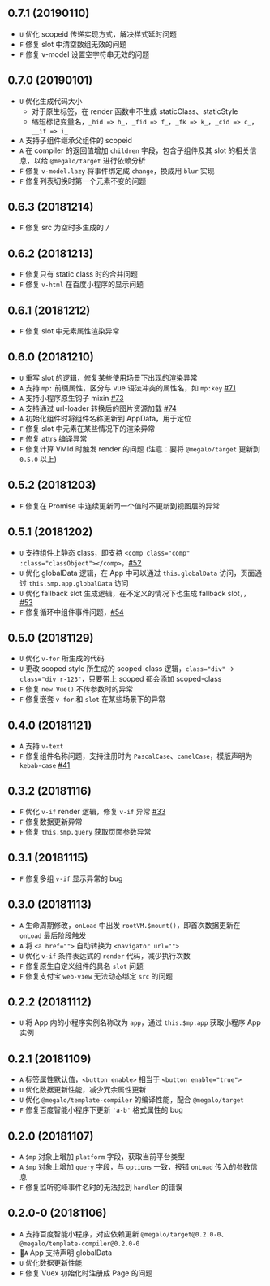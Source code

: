 ## 0.7.1 (20190110)

- `U` 优化 scopeid 传递实现方式，解决样式延时问题
- `F` 修复 slot 中清空数组无效的问题
- `F` 修复 v-model 设置空字符串无效的问题

## 0.7.0 (20190101)

- `U` 优化生成代码大小
  - 对于原生标签，在 render 函数中不生成 staticClass、staticStyle
  - 缩短标记变量名，`_hid => h_`，`_fid => f_`，`_fk => k_`，`_cid => c_`，`__if => i_`
- `A` 支持子组件继承父组件的 scopeid
- `A` 在 compiler 的返回值增加 `children` 字段，包含子组件及其 slot 的相关信息，以给 `@megalo/target` 进行依赖分析
- `F` 修复 `v-model.lazy` 将事件绑定成 `change`，换成用 `blur` 实现
- `F` 修复列表切换时第一个元素不变的问题

## 0.6.3 (20181214)

- `F` 修复 src 为空时多生成的 `/`

## 0.6.2 (20181213)

- `F` 修复只有 static class 时的合并问题
- `F` 修复 `v-html` 在百度小程序的显示问题


## 0.6.1 (20181212)

- `F` 修复 slot 中元素属性渲染异常

## 0.6.0 (20181210)

- `U` 重写 slot 的逻辑，修复某些使用场景下出现的渲染异常
- `A` 支持 `mp:` 前缀属性，区分与 vue 语法冲突的属性名，如 `mp:key` [#71](https://github.com/kaola-fed/megalo/issues/71)
- `A` 支持小程序原生钩子 mixin [#73](https://github.com/kaola-fed/megalo/issues/73)
- `A` 支持通过 url-loader 转换后的图片资源加载 [#74](https://github.com/kaola-fed/megalo/issues/74)
- `A` 初始化组件时将组件名称更新到 AppData，用于定位
- `F` 修复 slot 中元素在某些情况下的渲染异常
- `F` 修复 attrs 编译异常
- `F` 修复计算 VMId 时触发 render 的问题
(注意：要将 `@megalo/target` 更新到 `0.5.0` 以上)

## 0.5.2 (20181203)

- `F` 修复在 Promise 中连续更新同一个值时不更新到视图层的异常

## 0.5.1 (20181202)

- `U` 支持组件上静态 class，即支持 `<comp class="comp" :class="classObject"></comp>`，[#52](https://github.com/kaola-fed/megalo/issues/52)
- `U` 优化 globalData 逻辑，在 App 中可以通过 `this.globalData` 访问，页面通过 `this.$mp.app.globalData` 访问
- `U` 优化 fallback slot 生成逻辑，在不定义的情况下也生成 fallback slot，，[#53](https://github.com/kaola-fed/megalo/issues/53)
- `F` 修复循环中组件事件问题，[#54](https://github.com/kaola-fed/megalo/issues/54)

## 0.5.0 (20181129)

- `U` 优化 `v-for` 所生成的代码
- `U` 更改 scoped style 所生成的 scoped-class 逻辑，`class="div"` -> `class="div r-123"`，只要带上 scoped 都会添加 scoped-class
- `F` 修复 `new Vue()` 不传参数时的异常
- `F` 修复嵌套 `v-for` 和 `slot` 在某些场景下的异常

## 0.4.0 (20181121)

- `A` 支持 `v-text`
- `F` 修复组件名称问题，支持注册时为 `PascalCase`、`camelCase`，模版声明为 `kebab-case` [#41](https://github.com/kaola-fed/megalo/issues/41)

## 0.3.2 (20181116)

- `F` 优化 `v-if` render 逻辑，修复 `v-if` 异常 [#33](https://github.com/kaola-fed/megalo/issues/33)
- `F` 修复数据更新异常
- `F` 修复 `this.$mp.query` 获取页面参数异常

## 0.3.1 (20181115)

- `F` 修复多组 `v-if` 显示异常的 bug

## 0.3.0 (20181113)

- `A` 生命周期修改，`onLoad` 中出发 `rootVM.$mount()`，即首次数据更新在 `onLoad` 最后阶段触发
- `A` 将 `<a href="">` 自动转换为 `<navigator url="">`
- `U` 优化 `v-if` 条件表达式的 `render` 代码，减少执行次数
- `F` 修复原生自定义组件的具名 `slot` 问题
- `F` 修复支付宝 `web-view` 无法动态绑定 `src` 的问题

## 0.2.2 (20181112)

- `U` 将 App 内的小程序实例名称改为 `app`，通过 `this.$mp.app` 获取小程序 App 实例

## 0.2.1 (20181109)

- `A` 标签属性默认值，`<button enable>` 相当于 `<button enable="true">`
- `U` 优化数据更新性能，减少冗余属性更新
- `U` 优化 `@megalo/template-compiler` 的编译性能，配合 `@megalo/target`
- `F` 修复百度智能小程序下更新 `'a-b'` 格式属性的 bug

## 0.2.0 (20181107)

- `A` `$mp` 对象上增加 `platform` 字段，获取当前平台类型
- `A` `$mp` 对象上增加 `query` 字段，与 `options` 一致，报错 `onLoad` 传入的参数信息
- `F` 修复监听驼峰事件名时的无法找到 `handler` 的错误

## 0.2.0-0 (20181106)

- `A` 支持百度智能小程序，对应依赖更新 `@megalo/target@0.2.0-0`、`@megalo/template-compiler@0.2.0-0`
- `A` App 支持声明 globalData
- `U` 优化数据更新性能
- `F` 修复 Vuex 初始化时注册成 Page 的问题